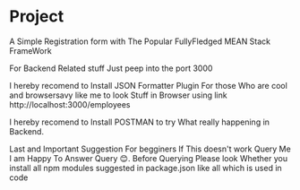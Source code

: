# Project
A Simple  Registration form with The Popular FullyFledged MEAN Stack FrameWork 
 
For Backend Related stuff Just peep into the port 3000 
 
I hereby recomend to Install JSON Formatter Plugin For those Who are cool and browsersavy like me to look Stuff in Browser  using link http://localhost:3000/employees       
 
I hereby recomend to Install POSTMAN to try What really happening in Backend.
 
Last and Important Suggestion  For begginers If This doesn't work Query Me I am Happy To Answer Query 😊. Before Querying Please look Whether you install all npm modules suggested in package.json like all which is used in code
